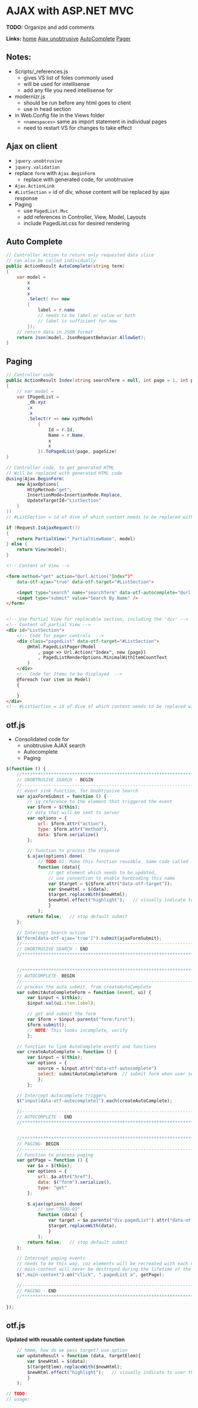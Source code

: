 # AJAX with ASP.NET MVC

**TODO:** Organize and add comments

**Links:**
[home](http://pluralsight.com/training/Player?author=scott-allen&name=mvc4-building-m6-ajax&mode=live&clip=0&course=mvc4-building)
[Ajax unobtrusive](https://app.pluralsight.com/player?author=scott-allen&name=mvc4-building-m6-ajax&mode=live&clip=4&course=mvc4-building)
[AutoComplete](https://app.pluralsight.com/player?author=scott-allen&name=mvc4-building-m6-ajax&mode=live&clip=5&course=mvc4-building)
[Pager](https://app.pluralsight.com/player?author=scott-allen&name=mvc4-building-m6-ajax&mode=live&clip=6&course=mvc4-building)

## Notes:
- Scripts/_references.js
	- gives VS list of foles commonly used
	- will be used for intellisense
	- add any file you need intellisense for
- modernizr.js
	- should be run before any html goes to client
	- use in head section
- in Web.Config file in the Views folder
	- `<namespaces>` same as import statement in individual pages
	- need to restart  VS for changes to take effect

## Ajax on client
- `jquery.unobtrusive`
- `jquery.validation`
- replace `form` with `Ajax.BeginForm`
	- replace with generated code, for unobtrusive
- `Ajax.ActionLink`
- `#ListSection` = id of div, whose content will be replaced by ajax response
- Paging
	- use `PagedList.Mvc`
	- add references in Controller, View, Model, Layouts
	- include PagedList.css for desired rendering

## Auto Complete
```cs
// Controller Action to return only requested data slice
// can also be called individually
public ActionResult AutoComplete(string term)
{
	var model =
		x
		x
		x
		.Select( r=> new
		{
			label = r.name
			// needs to be label or value or both
			// label is sufficient for now
		});
	// return data in JSON format
	return Json(model, JsonRequestBehavior.AllowGet);
}
```

## Paging
```cs
// Controller code
public ActionResult Index(string searchTerm = null, int page = 1, int pageSize = 10)
{
	// var model =
	var IPagedList =
		_db.xyz
		.x
		.x
		.Select(r => new xyzModel
			{
				Id = r.Id,
				Name = r.Name,
				x
				x
			}).ToPagedList(page, pageSize)
}
```


```cs
// Controller code, to get generated HTML
// Will be replaced with generated HTML code
@using(Ajax.BeginForm(
	new AjaxOptions{
		HttpMethod="get",
		InsertionMode=InsertionMode.Replace,
		UpdateTargetId="ListSection"
	}
))
// #ListSection = id of dive of which content needs to be replaced with

if (Request.IsAjaxRequect())
{
	return PartialView("_PartialViewName", model)
} else {
	return View(model);
}
```

```html
<!-- Content of View -->

<form method="get" action="@url.Action("Index")"
	data-otf-ajax="true" data-otf-target="#ListSection">

	<input type="search" name="searchTerm" data-otf-autocomplete="@url.Action("Autocomplete")" />
	<input type="submit" value="Search By Name" />
</form>


<!-- Use Partial View for replacable section, including the 'div' -->
<!-- Content of partial View -->
<div id="ListSection">
	<!-- Code for pager controls  -->
	<div class="pagedList" data-otf-target="#ListSection">
		@Html.PagedListPager(Model
			, page => Url.Action("Index", new {page})
			, PagedListRenderOptions.MinimalWithItemCountText
		)
	</div>
	<!-- Code for Items to be displayed  -->
	@foreach (var item in Model)
	{

	}
</div>
<!-- #ListSection = id of dive of which content needs to be replaced with -->
```

## otf.js
- Consolidated code for
	- unobtrusive AJAX search
	- Autocomplete
	- Paging
```js
$(function () {
	//************************************************************************//
	// UNOBTRUSIVE SEARCH - BEGIN
	//------------------------------------------------------------------------//
	// event sink function, for Unobtrusive Search
	var ajaxFormSubmit = function () {
		// jq reference to the element that triggered the event
		var $form = $(this);
		// data that will be sent to server
		var options = {
			url: $form.attr("action"),
			type: $form.attr("method"),
			data: $form.serialize()
		};

		// function to process the response
		$.ajax(options).done(
			// TODO-01: Make this function reusable. Same code called from several places
			function (data){
				// get element which needs to be updated,
				// use convention to enable hardcoding this name
				var $target = $($form.attr("data-otf-target"));
				var $newHtml = $(data);
				$target.replaceWith($newHtml);
				$newHtml.effect("highlight");	// visually indicate to user that data changes
				}
			);
		return false;	// stop default submit
	};

	// Intercept Search action
	$("form[data-otf-ajax='true']").submit(ajaxFormSubmit);
	//------------------------------------------------------------------------//
	// UNOBTRUSIVE SEARCH - END
	//************************************************************************//


	//************************************************************************//
	// AUTOCOMPLETE- BEGIN
	//------------------------------------------------------------------------//
	// process the auto submit, from createAutoComplete
	var submitAutoCompleteForm = function (event, ui) {
		var $input = $(this);
		$input.val(ui.item.label);

		// get and submit the form
		var $form = $input.parents("form:first");
		$form.submit();
		// NOTE: This looks incomplete, verify
		};

	// function to link AutoComplete events and functions
	var createAutoComplete = function () {
		var $input = $(this);
		var options = {
			source = $input.attr("data-otf-autocomplete")
			select: submitAutoCompleteForm	// submit form when user selects suggestion
			};
		};

	// Intercept Autocomplete triggers
	$("input[data-otf-autocomplete]").each(createAutoComplete);

	//------------------------------------------------------------------------//
	// AUTOCOMPLETE - END
	//************************************************************************//


	//************************************************************************//
	// PAGING- BEGIN
	//------------------------------------------------------------------------//
	// Function to process paging
	var getPage = function () {
		var $a = $(this);
		var options = {
			url: $a.attr("href"),
			data: $("form").serialize(),
			type: "get"
		};

		$.ajax(options).done(
			// see "TODO-01"
			function (data) {
				var target = $a.parents("div.pagedList").attr("data-otf-target");
				$target.replaceWith(data);
				}
			);
		return false;	// stop default submit
	};

	// Intercept paging events
	// needs to be this way, coz elements will be recreated with each new request
	// main-content will never be destroyed during the lifetime of the page
	$(".main-content").on("click", ".pagedList a", getPage);

	//------------------------------------------------------------------------//
	// PAGING - END
	//************************************************************************//

});

```

## otf.js
**Updated with reusable content update function**
```js
	// hmmm, how do we pass target? use option
	var updateResult = function (data, targetElem){
		var $newHtml = $(data);
		$(targetElem).replaceWith($newHtml);
		$newHtml.effect("highlight");	// visually indicate to user that data changes
		}
	);

// TODO:
// usage:
```
